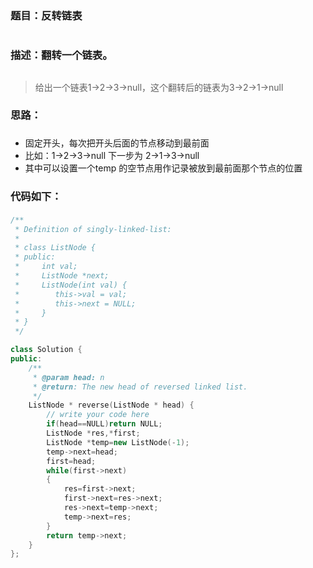 ### 题目：反转链表<h1>
### 描述：翻转一个链表。 <h2>
>给出一个链表1->2->3->null，这个翻转后的链表为3->2->1->null
### 思路：<h3>
- 固定开头，每次把开头后面的节点移动到最前面
- 比如：1->2->3->null 下一步为 2->1->3->null
- 其中可以设置一个temp 的空节点用作记录被放到最前面那个节点的位置
### 代码如下：<h4>
```C++
/**
 * Definition of singly-linked-list:
 *
 * class ListNode {
 * public:
 *     int val;
 *     ListNode *next;
 *     ListNode(int val) {
 *        this->val = val;
 *        this->next = NULL;
 *     }
 * }
 */

class Solution {
public:
    /**
     * @param head: n
     * @return: The new head of reversed linked list.
     */
    ListNode * reverse(ListNode * head) {
        // write your code here
        if(head==NULL)return NULL;
        ListNode *res,*first;
        ListNode *temp=new ListNode(-1);
        temp->next=head;
        first=head;
        while(first->next)
        {
            res=first->next;
            first->next=res->next;
            res->next=temp->next;
            temp->next=res;
        }
        return temp->next;
    }
};
```
